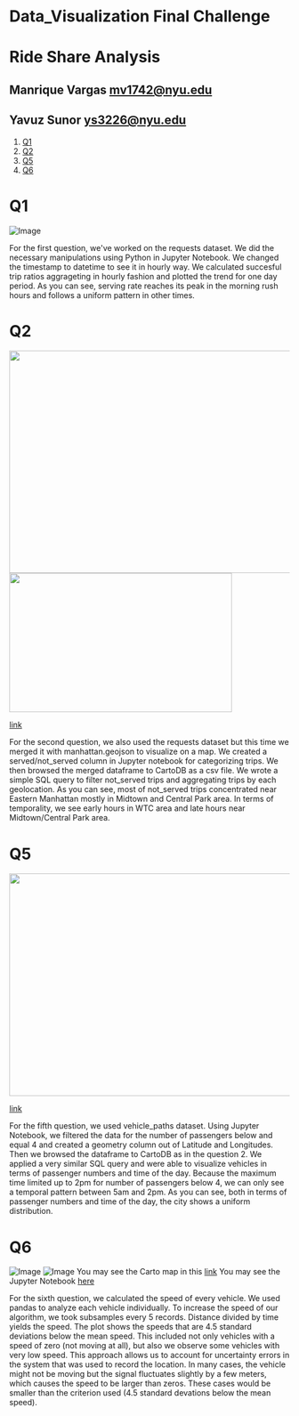 # Data_Visualization Final Challenge

# Ride Share Analysis

## Manrique Vargas mv1742@nyu.edu
## Yavuz Sunor ys3226@nyu.edu

1. [Q1](README.md#Q1)
1. [Q2](README.md#Q2)
1. [Q5](README.md#Q5)
1. [Q6](README.md#Q6)

# Q1

![Image](Q1.png)

For the first question, we've worked on the requests dataset. We did the necessary manipulations using Python in Jupyter Notebook. We changed the timestamp to datetime to see it in hourly way. We calculated succesful trip ratios aggrageting in hourly fashion and plotted the trend for one day period. As you can see, serving rate reaches its peak in the morning rush hours and follows a uniform pattern in other times.    

# Q2

<img src="https://raw.githubusercontent.com/mv1742/Data_VIZ/master/not_served.png" data-canonical-src="https://raw.githubusercontent.com/mv1742/Data_VIZ/master/not_served.png" width="550" height="400" />
<img src="https://raw.githubusercontent.com/mv1742/Data_VIZ/master/sql.png" data-canonical-src="https://raw.githubusercontent.com/mv1742/Data_VIZ/master/sql.png" width="400" height="250" />

[link](https://sunoryavuz.carto.com/builder/7ee4c4c1-7575-48eb-a9c5-50950fb9c0c2/embed)

For the second question, we also used the requests dataset but this time we merged it with manhattan.geojson to visualize on a map. We created a served/not_served column in Jupyter notebook for categorizing trips. We then browsed the merged dataframe to CartoDB as a csv file. We wrote a simple SQL query to filter not_served trips and aggregating trips by each geolocation. As you can see, most of not_served trips concentrated near Eastern Manhattan mostly in Midtown and Central Park area. In terms of temporality, we see early hours in WTC area and late hours near Midtown/Central Park area.     

# Q5

<img src="https://raw.githubusercontent.com/mv1742/Data_VIZ/master/vehicle_utilized.png" data-canonical-src="https://raw.githubusercontent.com/mv1742/Data_VIZ/master/vehicle_utilized.png" width="550" height="400" />

[link](https://sunoryavuz.carto.com/builder/03ddfd80-20ca-43b5-bf58-2a5a07474c73/embed)

For the fifth question, we used vehicle_paths dataset. Using Jupyter Notebook, we filtered the data for the number of passengers below and equal 4 and created a geometry column out of Latitude and Longitudes. Then we browsed the dataframe to CartoDB as in the question 2. We applied a very similar SQL query and were able to visualize vehicles in terms of passenger numbers and time of the day. Because the maximum time limited up to 2pm for number of passengers below 4, we can only see a temporal pattern between 5am and 2pm. As you can see, both in terms of passenger numbers and time of the day, the city shows a uniform distribution.  

# Q6

![Image](./Plots/Q6.png)
![Image](./Plots/q6.gif)
You may see the Carto map in this [link](https://manriqvq.carto.com/builder/7da12f68-0d62-482a-88a2-446ba4c6903a/embed)
You may see the Jupyter Notebook [here](./Notebooks/Final_Challenge.ipynb)

For the sixth question, we calculated the speed of every vehicle. We used pandas to analyze each vehicle individually. To increase the speed of our algorithm, we took subsamples every 5 records. Distance divided by time yields the speed. The plot shows the speeds that are 4.5 standard deviations below the mean speed. This included not only vehicles with a speed of zero (not moving at all), but also we observe some vehicles with very low speed. This approach allows us to account for uncertainty errors in the system that was used to record the location. In many cases, the vehicle might not be moving but the signal fluctuates slightly by a few meters, which causes the speed to be larger than zeros. These cases would be smaller than the criterion used (4.5 standard devations below the mean speed).
